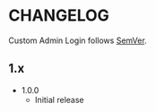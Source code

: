 # CHANGELOG

Custom Admin Login follows [SemVer](http://semver.org/).

## 1.x

- 1.0.0
  - Initial release
